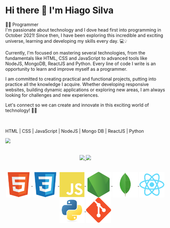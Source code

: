 # Hi there 👋 I'm Hiago Silva

<p>
👨‍💻 Programmer <br>I'm passionate about technology and I dove head first into programming in October 2021! Since then, I have been exploring this incredible and exciting universe, learning and developing my skills every day. 💻💡

Currently, I'm focused on mastering several technologies, from the fundamentals like HTML, CSS and JavaScript to advanced tools like NodeJS, MongoDB, ReactJS and Python. Every line of code I write is an opportunity to learn and improve myself as a programmer.

I am committed to creating practical and functional projects, putting into practice all the knowledge I acquire. Whether developing responsive websites, building dynamic applications or exploring new areas, I am always looking for challenges and new experiences.

Let's connect so we can create and innovate in this exciting world of technology! 🚀🌟
<br>
<br>

<br>
 HTML | CSS | JavaScript | NodeJS | Mongo DB | ReactJS | Python
</p>

<div>
  <a href="https://www.linkedin.com/in/hiago-silva-119711224/" target="_blank"><img src="https://img.shields.io/badge/-LinkedIn-%230077B5?style=for-the-badge&logo=linkedin&logoColor=white" target="_blank"></a> 
</div>

<br>

<br>

<div align="center">
  <a href="https://github.com/HiagoSilvaAnjos">
  <img height="180em" src="https://github-readme-stats.vercel.app/api?username=HiagoSilvaAnjos&show_icons=true&theme=algolia&include_all_commits=true&count_private=true"/>
  <img height="180em" src="https://github-readme-stats.vercel.app/api/top-langs/?username=HiagoSilvaAnjos&layout=compact&langs_count=7&theme=algolia"/>
</div>

<br/>

<div align="center" style="display: inline_block"><br>
  <img align="center" alt="Hiago-HTML" height="80" width="80" src="https://raw.githubusercontent.com/devicons/devicon/master/icons/html5/html5-original.svg">
  <img align="center" alt="Hiago-CSS" height="80" width="80" src="https://raw.githubusercontent.com/devicons/devicon/master/icons/css3/css3-original.svg">
  <img align="center" alt="Hiago-Js" height="80" width="80" src="https://raw.githubusercontent.com/devicons/devicon/master/icons/javascript/javascript-plain.svg">
  <img align="center" alt="Hiago-Js" height="80" width="80" src="https://raw.githubusercontent.com/devicons/devicon/master/icons/nodejs/nodejs-original.svg">
  <img align="center" alt="Hiago-Js" height="80" width="80" src="https://raw.githubusercontent.com/devicons/devicon/master/icons/mongodb/mongodb-original.svg">
  <img align="center" alt="Hiago-Js" height="80" width="80" src="https://raw.githubusercontent.com/devicons/devicon/master/icons/react/react-original.svg">
  <img align="center" alt="Hiago-Js" height="80" width="80" src="https://raw.githubusercontent.com/devicons/devicon/master/icons/python/python-original.svg">
  <img align="center" alt="Hiago-Js" height="80" width="80" src="https://raw.githubusercontent.com/devicons/devicon/master/icons/git/git-plain.svg">
</div>
